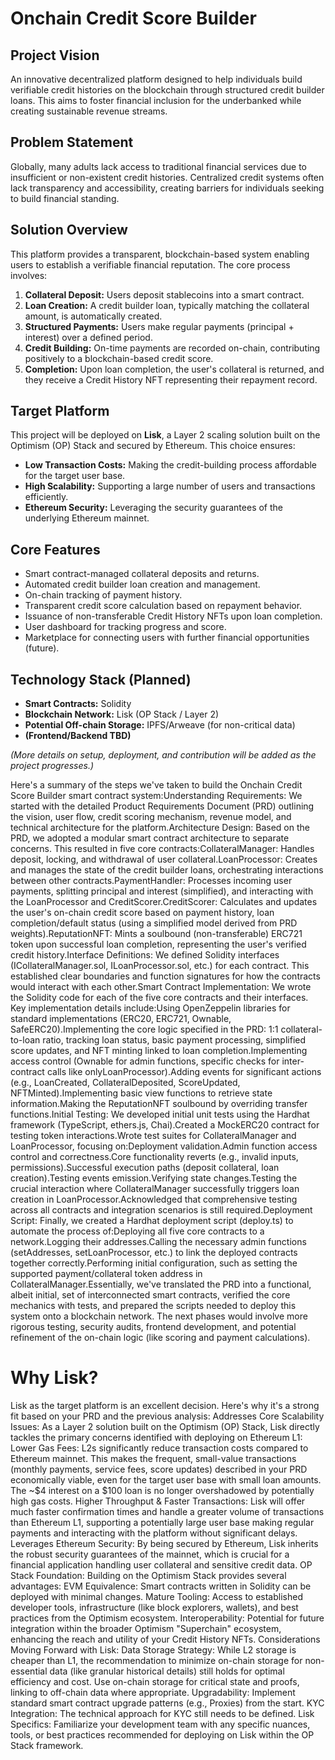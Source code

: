 # Onchain Credit Score Builder

## Project Vision

An innovative decentralized platform designed to help individuals build verifiable credit histories on the blockchain through structured credit builder loans. This aims to foster financial inclusion for the underbanked while creating sustainable revenue streams.

## Problem Statement

Globally, many adults lack access to traditional financial services due to insufficient or non-existent credit histories. Centralized credit systems often lack transparency and accessibility, creating barriers for individuals seeking to build financial standing.

## Solution Overview

This platform provides a transparent, blockchain-based system enabling users to establish a verifiable financial reputation. The core process involves:

1.  **Collateral Deposit:** Users deposit stablecoins into a smart contract.
2.  **Loan Creation:** A credit builder loan, typically matching the collateral amount, is automatically created.
3.  **Structured Payments:** Users make regular payments (principal + interest) over a defined period.
4.  **Credit Building:** On-time payments are recorded on-chain, contributing positively to a blockchain-based credit score.
5.  **Completion:** Upon loan completion, the user's collateral is returned, and they receive a Credit History NFT representing their repayment record.

## Target Platform

This project will be deployed on **Lisk**, a Layer 2 scaling solution built on the Optimism (OP) Stack and secured by Ethereum. This choice ensures:

*   **Low Transaction Costs:** Making the credit-building process affordable for the target user base.
*   **High Scalability:** Supporting a large number of users and transactions efficiently.
*   **Ethereum Security:** Leveraging the security guarantees of the underlying Ethereum mainnet.

## Core Features

*   Smart contract-managed collateral deposits and returns.
*   Automated credit builder loan creation and management.
*   On-chain tracking of payment history.
*   Transparent credit score calculation based on repayment behavior.
*   Issuance of non-transferable Credit History NFTs upon loan completion.
*   User dashboard for tracking progress and score.
*   Marketplace for connecting users with further financial opportunities (future).

## Technology Stack (Planned)

*   **Smart Contracts:** Solidity
*   **Blockchain Network:** Lisk (OP Stack / Layer 2)
*   **Potential Off-chain Storage:** IPFS/Arweave (for non-critical data)
*   **(Frontend/Backend TBD)**

*(More details on setup, deployment, and contribution will be added as the project progresses.)*

Here's a summary of the steps we've taken to build the Onchain Credit Score Builder smart contract system:Understanding Requirements: We started with the detailed Product Requirements Document (PRD) outlining the vision, user flow, credit scoring mechanism, revenue model, and technical architecture for the platform.Architecture Design: Based on the PRD, we adopted a modular smart contract architecture to separate concerns. This resulted in five core contracts:CollateralManager: Handles deposit, locking, and withdrawal of user collateral.LoanProcessor: Creates and manages the state of the credit builder loans, orchestrating interactions between other contracts.PaymentHandler: Processes incoming user payments, splitting principal and interest (simplified), and interacting with the LoanProcessor and CreditScorer.CreditScorer: Calculates and updates the user's on-chain credit score based on payment history, loan completion/default status (using a simplified model derived from PRD weights).ReputationNFT: Mints a soulbound (non-transferable) ERC721 token upon successful loan completion, representing the user's verified credit history.Interface Definitions: We defined Solidity interfaces (ICollateralManager.sol, ILoanProcessor.sol, etc.) for each contract. This established clear boundaries and function signatures for how the contracts would interact with each other.Smart Contract Implementation: We wrote the Solidity code for each of the five core contracts and their interfaces. Key implementation details include:Using OpenZeppelin libraries for standard implementations (ERC20, ERC721, Ownable, SafeERC20).Implementing the core logic specified in the PRD: 1:1 collateral-to-loan ratio, tracking loan status, basic payment processing, simplified score updates, and NFT minting linked to loan completion.Implementing access control (Ownable for admin functions, specific checks for inter-contract calls like onlyLoanProcessor).Adding events for significant actions (e.g., LoanCreated, CollateralDeposited, ScoreUpdated, NFTMinted).Implementing basic view functions to retrieve state information.Making the ReputationNFT soulbound by overriding transfer functions.Initial Testing: We developed initial unit tests using the Hardhat framework (TypeScript, ethers.js, Chai).Created a MockERC20 contract for testing token interactions.Wrote test suites for CollateralManager and LoanProcessor, focusing on:Deployment validation.Admin function access control and correctness.Core functionality reverts (e.g., invalid inputs, permissions).Successful execution paths (deposit collateral, loan creation).Testing events emission.Verifying state changes.Testing the crucial interaction where CollateralManager successfully triggers loan creation in LoanProcessor.Acknowledged that comprehensive testing across all contracts and integration scenarios is still required.Deployment Script: Finally, we created a Hardhat deployment script (deploy.ts) to automate the process of:Deploying all five core contracts to a network.Logging their addresses.Calling the necessary admin functions (setAddresses, setLoanProcessor, etc.) to link the deployed contracts together correctly.Performing initial configuration, such as setting the supported payment/collateral token address in CollateralManager.Essentially, we've translated the PRD into a functional, albeit initial, set of interconnected smart contracts, verified the core mechanics with tests, and prepared the scripts needed to deploy this system onto a blockchain network. The next phases would involve more rigorous testing, security audits, frontend development, and potential refinement of the on-chain logic (like scoring and payment calculations).

# Why Lisk?
Lisk as the target platform is an excellent decision. Here's why it's a strong fit based on your PRD and the previous analysis:
Addresses Core Scalability Issues: As a Layer 2 solution built on the Optimism (OP) Stack, Lisk directly tackles the primary concerns identified with deploying on Ethereum L1:
Lower Gas Fees: L2s significantly reduce transaction costs compared to Ethereum mainnet. This makes the frequent, small-value transactions (monthly payments, service fees, score updates) described in your PRD economically viable, even for the target user base with small loan amounts. The ~$4 interest on a $100 loan is no longer overshadowed by potentially high gas costs.
Higher Throughput & Faster Transactions: Lisk will offer much faster confirmation times and handle a greater volume of transactions than Ethereum L1, supporting a potentially large user base making regular payments and interacting with the platform without significant delays.
Leverages Ethereum Security: By being secured by Ethereum, Lisk inherits the robust security guarantees of the mainnet, which is crucial for a financial application handling user collateral and sensitive credit data.
OP Stack Foundation: Building on the Optimism Stack provides several advantages:
EVM Equivalence: Smart contracts written in Solidity can be deployed with minimal changes.
Mature Tooling: Access to established developer tools, infrastructure (like block explorers, wallets), and best practices from the Optimism ecosystem.
Interoperability: Potential for future integration within the broader Optimism "Superchain" ecosystem, enhancing the reach and utility of your Credit History NFTs.
Considerations Moving Forward with Lisk:
Data Storage Strategy: While L2 storage is cheaper than L1, the recommendation to minimize on-chain storage for non-essential data (like granular historical details) still holds for optimal efficiency and cost. Use on-chain storage for critical state and proofs, linking to off-chain data where appropriate.
Upgradability: Implement standard smart contract upgrade patterns (e.g., Proxies) from the start.
KYC Integration: The technical approach for KYC still needs to be defined.
Lisk Specifics: Familiarize your development team with any specific nuances, tools, or best practices recommended for deploying on Lisk within the OP Stack framework.